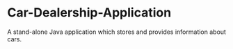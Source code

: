 # Car-Dealership-Application
A stand-alone Java application which stores and provides information about cars.

